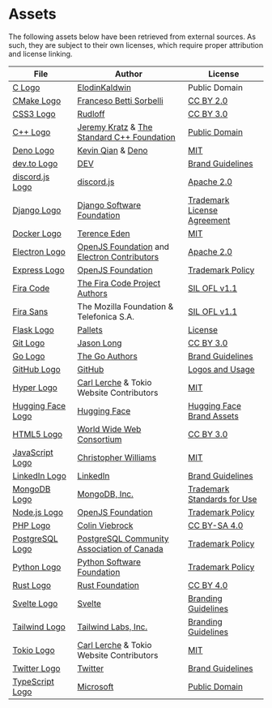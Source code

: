 # Assets

The following assets below have been retrieved from external sources. As such, they are subject to their own licenses, which require proper attribution and license linking.

| File                                                   | Author                                                                                                         | License                                                                                                                         |
| ------------------------------------------------------ | -------------------------------------------------------------------------------------------------------------- | ------------------------------------------------------------------------------------------------------------------------------- |
| [C Logo](src/lib/icons/lang/c.svg)                     | [ElodinKaldwin](https://commons.wikimedia.org/wiki/File:C_Programming_Language.svg)                            | Public Domain                                                                                                                   |
| [CMake Logo](src/lib/icons/tech/cmake.svg)             | [Franceso Betti Sorbelli](https://commons.wikimedia.org/wiki/File:Cmake.svg)                                   | [CC BY 2.0]                                                                                                                     |
| [CSS3 Logo](src/lib/icons/lang/css.svg)                | [Rudloff](https://commons.wikimedia.org/wiki/File:CSS3_logo_and_wordmark.svg)                                  | [CC BY 3.0]                                                                                                                     |
| [C++ Logo](src/lib/icons/lang/cpp.svg)                 | [Jeremy Kratz](https://jeremykratz.com/) & [The Standard C++ Foundation](https://isocpp.org/home/terms-of-use) | [Public Domain](https://isocpp.org/home/terms-of-use)                                                                           |
| [Deno Logo](src/lib/icons/tech/deno.svg)               | [Kevin Qian](https://ksm.sh/) & [Deno](https://deno.com/)                                                      | [MIT](https://github.com/denoland/dotland/blob/925ae4fd931935f8ea479a61b8bfaa97584c1feb/LICENSE)                                |
| [dev.to Logo](src/lib/icons/social/dev.svg)            | [DEV](https://dev.to/)                                                                                         | [Brand Guidelines](https://dev.to/brand)                                                                                        |
| [discord.js Logo](src/lib/icons/lib/discord.js.svg)    | [discord.js](https://discord.js.org/)                                                                          | [Apache 2.0](https://github.com/discordjs/discord.js/blob/6aba9e99eb92429ed84a010a2051e658d0c641c4/packages/discord.js/LICENSE) |
| [Django Logo](src/lib/icons/lib/django.svg)            | [Django Software Foundation](https://www.djangoproject.com/foundation/)                                        | [Trademark License Agreement](https://www.djangoproject.com/trademarks/)                                                        |
| [Docker Logo](src/lib/icons/tech/docker.svg)           | [Terence Eden](https://github.com/edent/SuperTinyIcons)                                                        | [MIT](https://github.com/edent/SuperTinyIcons/blob/9384edf56607d09037ad46b3c49d979c27ecad18/LICENSE)                            |
| [Electron Logo](src/lib/icons/lib/electron.svg)        | [OpenJS Foundation] and [Electron Contributors](https://www.electronjs.org/)                                   | [Apache 2.0](https://github.com/electron/website/blob/fd468b519b67488a872060ff7c0b037f73e16de4/LICENSE)                         |
| [Express Logo](src/lib/icons/lib/express.svg)          | [OpenJS Foundation]                                                                                            | [Trademark Policy][OpenJS Foundation Trademark Policy]                                                                          |
| [Fira Code](src/lib/fonts/FiraCode/)                   | [The Fira Code Project Authors](https://github.com/tonsky/FiraCode)                                            | [SIL OFL v1.1](src/lib/fonts/FiraCode/OFL.txt)                                                                                  |
| [Fira Sans](src/lib/fonts/FiraSans/)                   | The Mozilla Foundation & Telefonica S.A.                                                                       | [SIL OFL v1.1](src/lib/fonts/FiraSans/OFL.txt)                                                                                  |
| [Flask Logo](src/lib/icons/lib/flask.svg)              | [Pallets](https://palletsprojects.com/p/flask/)                                                                | [License](https://github.com/pallets/flask/blob/7ed89d3f9d2207c9a607f5dcdce106c0278e1332/artwork/LICENSE.rst)                   |
| [Git Logo](src/lib/icons/tech/git.svg)                 | [Jason Long](https://jasonlong.me/)                                                                            | [CC BY 3.0]                                                                                                                     |
| [Go Logo](src/lib/icons/lang/go.svg)                   | [The Go Authors](https://go.dev/)                                                                              | [Brand Guidelines](https://go.dev/blog/go-brand)                                                                                |
| [GitHub Logo](src/lib/icons/social/github.svg)         | [GitHub](https://github.com)                                                                                   | [Logos and Usage](https://github.com/logos)                                                                                     |
| [Hyper Logo](src/lib/icons/lib/hyper.svg)              | [Carl Lerche] & Tokio Website Contributors                                                                     | [MIT][MIT Tokio]                                                                                                                |
| [Hugging Face Logo](src/lib/icons/lib/huggingface.svg) | [Hugging Face](https://huggingface.co/)                                                                        | [Hugging Face Brand Assets](https://huggingface.co/brand)                                                                       |
| [HTML5 Logo](src/lib/icons/lang/html.svg)              | [World Wide Web Consortium](https://www.w3.org/)                                                               | [CC BY 3.0]                                                                                                                     |
| [JavaScript Logo](src/lib/icons/lang/js.svg)           | [Christopher Williams](https://www.voodootikigod.com/)                                                         | [MIT](https://github.com/voodootikigod/logo.js/blob/1544bdeed6d618a6cfe4f0650d04ab8d9cfa76d9/LICENSE)                           |
| [LinkedIn Logo](src/lib/icons/social/linkedin.svg)     | [LinkedIn](https://www.linkedin.com/)                                                                          | [Brand Guidelines](https://brand.linkedin.com/)                                                                                 |
| [MongoDB Logo](src/lib/icons/tech/mongo.svg)           | [MongoDB, Inc.](https://www.mongodb.com/)                                                                      | [Trademark Standards for Use](https://www.mongodb.com/legal/trademark-usage-guidelines)                                         |
| [Node.js Logo](src/lib/icons/tech/node.svg)            | [OpenJS Foundation]                                                                                            | [Trademark Policy][OpenJS Foundation Trademark Policy]                                                                          |
| [PHP Logo](src/lib/icons/lang/php.svg)                 | [Colin Viebrock](https://viebrock.ca/)                                                                         | [CC BY-SA 4.0]                                                                                                                  |
| [PostgreSQL Logo](src/lib/icons/tech/postgres.svg)     | [PostgreSQL Community Association of Canada](https://www.postgres.ca/)                                         | [Trademark Policy](https://www.postgresql.org/about/policies/trademarks/)                                                       |
| [Python Logo](src/lib/icons/lang/python.svg)           | [Python Software Foundation](https://www.python.org/psf-landing/)                                              | [Trademark Policy](https://www.python.org/psf/trademarks/)                                                                      |
| [Rust Logo](src/lib/icons/lang/rust.svg)               | [Rust Foundation](https://foundation.rust-lang.org/)                                                           | [CC BY 4.0]                                                                                                                     |
| [Svelte Logo](src/lib/icons/lib/svelte.svg)            | [Svelte](https://svelte.dev/)                                                                                  | [Branding Guidelines](https://github.com/sveltejs/branding/blob/c4dfca6743572087a6aef0e109ffe3d95596e86a/README.md)             |
| [Tailwind Logo](src/lib/icons/lib/tailwind.svg)        | [Tailwind Labs, Inc.](https://tailwindcss.com/)                                                                | [Branding Guidelines](https://tailwindcss.com/brand)                                                                            |
| [Tokio Logo](src/lib/icons/lib/tokio.svg)              | [Carl Lerche] & Tokio Website Contributors                                                                     | [MIT][MIT Tokio]                                                                                                                |
| [Twitter Logo](src/lib/icons/social/twitter.svg)       | [Twitter](https://twitter.com/)                                                                                | [Brand Guidelines](https://about.twitter.com/en/who-we-are/brand-toolkit)                                                       |
| [TypeScript Logo](src/lib/icons/lang/ts.svg)           | [Microsoft](https://www.typescriptlang.org/)                                                                   | [Public Domain](https://www.typescriptlang.org/branding/)                                                                       |

[Carl Lerche]: https://carllerche.com/
[OpenJS Foundation]: https://openjsf.org/
[OpenJS Foundation Trademark Policy]: https://trademark-policy.openjsf.org/
[MIT Tokio]: https://github.com/tokio-rs/website/blob/f4226811e9804c133667631c0564e499e1b4deff/LICENSE
[CC BY 2.0]: https://creativecommons.org/licenses/by/2.0/
[CC BY 3.0]: https://creativecommons.org/licenses/by/3.0/
[CC BY 4.0]: https://creativecommons.org/licenses/by/4.0/
[CC BY-SA 4.0]: https://creativecommons.org/licenses/by-sa/4.0/
